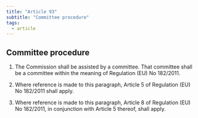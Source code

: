 ```yaml
---
title: "Article 93"
subtitle: "Committee procedure"
tags:
  - article
---
```

## Committee procedure

1. The Commission shall be assisted by a committee. That committee shall be a committee within the meaning of Regulation (EU) No 182/2011.

2. Where reference is made to this paragraph, Article 5 of Regulation (EU) No 182/2011 shall apply.

3. Where reference is made to this paragraph, Article 8 of Regulation (EU) No 182/2011, in conjunction with Article 5 thereof, shall apply.
